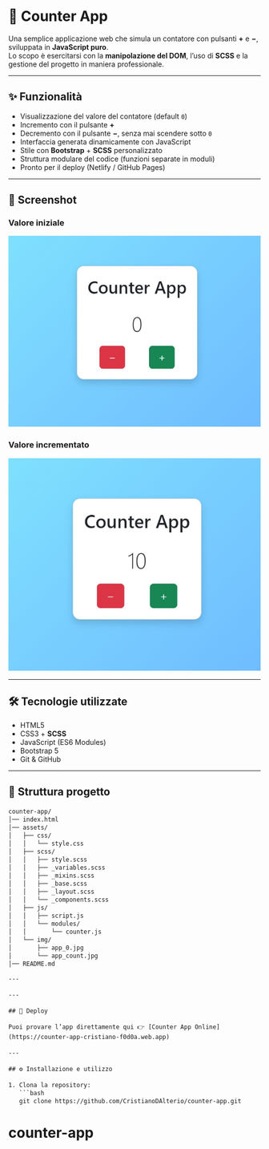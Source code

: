 # 🌌 Counter App

Una semplice applicazione web che simula un contatore con pulsanti **+** e **−**, sviluppata in **JavaScript puro**.  
Lo scopo è esercitarsi con la **manipolazione del DOM**, l’uso di **SCSS** e la gestione del progetto in maniera professionale.

---

## ✨ Funzionalità

- Visualizzazione del valore del contatore (default `0`)
- Incremento con il pulsante **+**
- Decremento con il pulsante **−**, senza mai scendere sotto `0`
- Interfaccia generata dinamicamente con JavaScript
- Stile con **Bootstrap** + **SCSS** personalizzato
- Struttura modulare del codice (funzioni separate in moduli)
- Pronto per il deploy (Netlify / GitHub Pages)

---

## 📸 Screenshot

### Valore iniziale
![Counter App](assets/img/app_0.jpg)

### Valore incrementato
![Counter App](assets/img/app_count.jpg)

---

## 🛠️ Tecnologie utilizzate

- HTML5
- CSS3 + **SCSS**
- JavaScript (ES6 Modules)
- Bootstrap 5
- Git & GitHub

---

## 📂 Struttura progetto

```plaintext
counter-app/
│── index.html
│── assets/
│   ├── css/
│   │   └── style.css
│   ├── scss/
│   │   ├── style.scss
│   │   ├── _variables.scss
│   │   ├── _mixins.scss
│   │   ├── _base.scss
│   │   ├── _layout.scss
│   │   └── _components.scss
│   ├── js/
│   │   ├── script.js
│   │   └── modules/
│   │       └── counter.js
│   └── img/
│       ├── app_0.jpg
│       └── app_count.jpg
│── README.md
``` 

``` 
---

---

## 🚀 Deploy

Puoi provare l’app direttamente qui 👉 [Counter App Online](https://counter-app-cristiano-f0d0a.web.app)

---

## ⚙️ Installazione e utilizzo

1. Clona la repository:
   ```bash
   git clone https://github.com/CristianoDAlterio/counter-app.git
   ``` 

# counter-app
